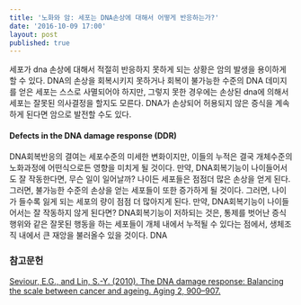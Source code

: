 ```yaml
---
title: '노화와 암: 세포는 DNA손상에 대해서 어떻게 반응하는가?'
date: '2016-10-09 17:00'
layout: post
published: true
---
```


세포가 dna 손상에 대해서 적절히 반응하지 못하게 되는 상황은 암의 발생을 용이하게 할 수 있다. DNA의 손상을 회복시키지 못하거나 회복이 불가능한 수준의 DNA 데미지를 얻은 세포는 스스로 사멸되어야 하지만, 그렇지 못한 경우에는 손상된 dna에 의해서 세포는 잘못된 의사결정을 할지도 모른다. DNA가 손상되어 허용되지 않은 증식을 계속하게 된다면 암으로 발전할 수도 있다. 

#### Defects in the DNA damage response (DDR)
DNA회복반응의 결여는 세포수준의 미세한 변화이지만, 이들의 누적은 결국 개체수준의 노화과정에 어떤식으로든 영향을 미치게 될 것이다. 만약, DNA회복기능이 나이들어서도 잘 작동한다면, 무슨 일이 일어날까? 나이든 세포들은 점점더 많은 손상을 얻게 된다. 그러면, 불가능한 수준의 손상을 얻는 세포들이 또한 증가하게 될 것이다. 그러면, 나이가 들수록 잃게 되는 세포의 량이 점점 더 많아지게 된다. 만약, DNA회복기능이 나이들어서는 잘 작동하지 않게 된다면? DNA회복기능이 저하되는 것은, 통제를 벗어난 증식행위와 같은 잘못된 행동을 하는 세포들이 개체 내에서 누적될 수 있다는 점에서, 생체조직 내에서 큰 재앙을 불러올수 있을 것이다. DNA



### 참고문헌
[Seviour, E.G., and Lin, S.-Y. (2010). The DNA damage response: Balancing the scale between cancer and ageing. Aging 2, 900–907.](https://www.dropbox.com/s/u8xcna8t0qq5jdq/Seviour%20%EA%B7%B8%EB%A6%AC%EA%B3%A0%20Lin%20-%202010%20-%20The%20DNA%20damage%20response%20Balancing%20the%20scale%20betwe.pdf?dl=0)


